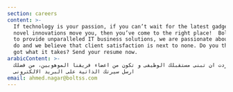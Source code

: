 ```yaml
---
section: careers
content: >-
  If technology is your passion, if you can’t wait for the latest gadgets, if
  novel innovations move you, then you’ve come to the right place!  Bolt strives
  to provide unparalleled IT business solutions, we are passionate about what we
  do and we believe that client satisfaction is next to none. Do you think you
  got what it takes? Send your resume now.
arabicContent: >-
  اذا اردت ان تبنى مستقبلك الوظيفى و تكون من اعضاء فريقنا الموهوبين، من فضلك
  ارسل سيرتك الذاتية على البريد الالكترونى
email: ahmed.nagar@boltss.com
---
```


